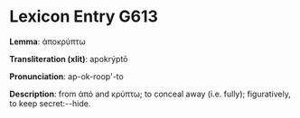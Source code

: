 # Lexicon Entry G613

**Lemma**: ἀποκρύπτω

**Transliteration (xlit)**: apokrýptō

**Pronunciation**: ap-ok-roop'-to

**Description**:
from ἀπό and κρύπτω; to conceal away (i.e. fully); figuratively, to keep secret:--hide.
